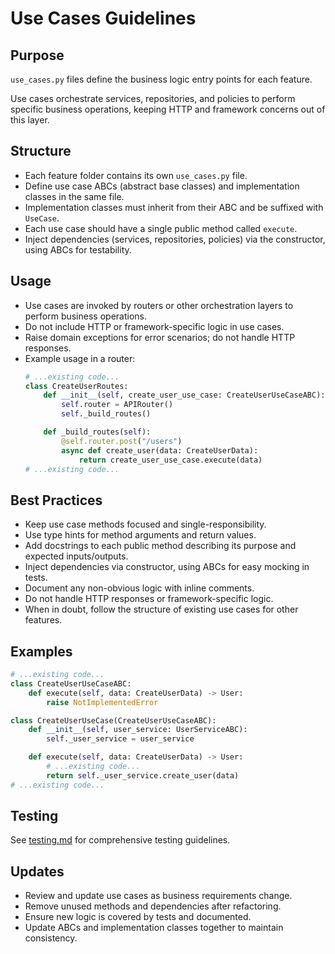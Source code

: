 # Use Cases Guidelines

## Purpose

`use_cases.py` files define the business logic entry points for each feature.  

Use cases orchestrate services, repositories, and policies to perform specific business operations, keeping HTTP and framework concerns out of this layer.

## Structure

- Each feature folder contains its own `use_cases.py` file.
- Define use case ABCs (abstract base classes) and implementation classes in the same file.
- Implementation classes must inherit from their ABC and be suffixed with `UseCase`.
- Each use case should have a single public method called `execute`.
- Inject dependencies (services, repositories, policies) via the constructor, using ABCs for testability.

## Usage

- Use cases are invoked by routers or other orchestration layers to perform business operations.
- Do not include HTTP or framework-specific logic in use cases.
- Raise domain exceptions for error scenarios; do not handle HTTP responses.
- Example usage in a router:
  ```python
  # ...existing code...
  class CreateUserRoutes:
      def __init__(self, create_user_use_case: CreateUserUseCaseABC):
          self.router = APIRouter()
          self._build_routes()

      def _build_routes(self):
          @self.router.post("/users")
          async def create_user(data: CreateUserData):
              return create_user_use_case.execute(data)
  # ...existing code...
  ```

## Best Practices

- Keep use case methods focused and single-responsibility.
- Use type hints for method arguments and return values.
- Add docstrings to each public method describing its purpose and expected inputs/outputs.
- Inject dependencies via constructor, using ABCs for easy mocking in tests.
- Document any non-obvious logic with inline comments.
- Do not handle HTTP responses or framework-specific logic.
- When in doubt, follow the structure of existing use cases for other features.

## Examples

```python
# ...existing code...
class CreateUserUseCaseABC:
    def execute(self, data: CreateUserData) -> User:
        raise NotImplementedError

class CreateUserUseCase(CreateUserUseCaseABC):
    def __init__(self, user_service: UserServiceABC):
        self._user_service = user_service

    def execute(self, data: CreateUserData) -> User:
        # ...existing code...
        return self._user_service.create_user(data)
# ...existing code...
```

## Testing

See [testing.md](testing.md) for comprehensive testing guidelines.

## Updates

- Review and update use cases as business requirements change.
- Remove unused methods and dependencies after refactoring.
- Ensure new logic is covered by tests and documented.
- Update ABCs and implementation classes together to maintain consistency.